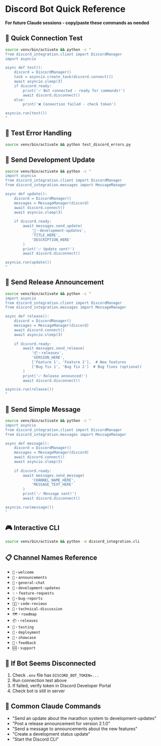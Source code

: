 # Discord Bot Quick Reference

**For future Claude sessions - copy/paste these commands as needed**

## 🔌 Quick Connection Test
```bash
source venv/bin/activate && python -c "
from discord_integration.client import DiscordManager
import asyncio

async def test():
    discord = DiscordManager()
    task = asyncio.create_task(discord.connect())
    await asyncio.sleep(3)
    if discord.ready:
        print('✅ Bot connected - ready for commands!')
        await discord.disconnect()
    else:
        print('❌ Connection failed - check token')

asyncio.run(test())
"
```

## 🧪 Test Error Handling
```bash
source venv/bin/activate && python test_discord_errors.py
```

## 📢 Send Development Update
```bash
source venv/bin/activate && python -c "
import asyncio
from discord_integration.client import DiscordManager
from discord_integration.messages import MessageManager

async def update():
    discord = DiscordManager()
    messages = MessageManager(discord)
    await discord.connect()
    await asyncio.sleep(3)
    
    if discord.ready:
        await messages.send_update(
            '🚀・development-updates',
            'TITLE_HERE',
            'DESCRIPTION_HERE'
        )
        print('✅ Update sent!')
        await discord.disconnect()

asyncio.run(update())
"
```

## 🎉 Send Release Announcement  
```bash
source venv/bin/activate && python -c "
import asyncio
from discord_integration.client import DiscordManager
from discord_integration.messages import MessageManager

async def release():
    discord = DiscordManager()
    messages = MessageManager(discord)
    await discord.connect()
    await asyncio.sleep(3)
    
    if discord.ready:
        await messages.send_release(
            '📦・releases',
            'VERSION_HERE',
            ['Feature 1', 'Feature 2'],  # New features
            ['Bug fix 1', 'Bug fix 2']  # Bug fixes (optional)
        )
        print('✅ Release announced!')
        await discord.disconnect()

asyncio.run(release())
"
```

## 💬 Send Simple Message
```bash
source venv/bin/activate && python -c "
import asyncio
from discord_integration.client import DiscordManager
from discord_integration.messages import MessageManager

async def message():
    discord = DiscordManager()
    messages = MessageManager(discord)
    await discord.connect()
    await asyncio.sleep(3)
    
    if discord.ready:
        await messages.send_message(
            'CHANNEL_NAME_HERE',
            'MESSAGE_TEXT_HERE'
        )
        print('✅ Message sent!')
        await discord.disconnect()

asyncio.run(message())
"
```

## 🎮 Interactive CLI
```bash
source venv/bin/activate && python -m discord_integration.cli
```

## 📋 Channel Names Reference
- `👋・welcome`
- `📢・announcements` 
- `💬・general-chat`
- `🚀・development-updates`
- `💡・feature-requests`
- `🐛・bug-reports`
- `👨‍💻・code-reviews`
- `🔧・technical-discussion`
- `🗺️・roadmap`
- `📦・releases`
- `🧪・testing`
- `🚀・deployment`
- `🎨・showcase`
- `💭・feedback`
- `🆘・support`

## 🚨 If Bot Seems Disconnected
1. Check `.env` file has `DISCORD_BOT_TOKEN=...`
2. Run connection test above
3. If failed, verify token in Discord Developer Portal
4. Check bot is still in server

## 📝 Common Claude Commands
- "Send an update about the marathon system to development-updates"
- "Post a release announcement for version 2.1.0"  
- "Send a message to announcements about the new features"
- "Create a development status update"
- "Start the Discord CLI"